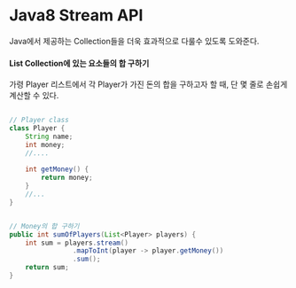 # Java8 Stream API
Java에서 제공하는 Collection들을 더욱 효과적으로 다룰수 있도록 도와준다.


#### List Collection에 있는 요소들의 합 구하기
가령 Player 리스트에서 각 Player가 가진 돈의 합을 구하고자 할 때, 단 몇 줄로 손쉽게 계산할 수 있다.

```java

// Player class
class Player {
	String name;
	int money;
	//....
	
	int getMoney() {
		return money;
	}
	//...
}


// Money의 합 구하기
public int sumOfPlayers(List<Player> players) {
	int sum = players.stream()
				.mapToInt(player -> player.getMoney())
				.sum();
	return sum;
}

```




